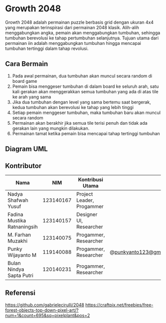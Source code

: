# Growth 2048
Growth 2048 adalah permainan puzzle berbasis grid dengan ukuran 4x4 yang merupakan terinspirasi dari permainan 2048 klasik. Alih-alih menggabungkan angka, pemain akan menggabungkan tumbuhan, sehingga tumbuhan berevolusi ke tahap pertumbuhan selanjutnya. Tujuan utama dari permainan iin adalah menggabungkan tumbuhan hingga mencapai tumbuhan tertinggi dalam tahap revolusi.

## Cara Bermain
1. Pada awal permainan, dua tumbuhan akan muncul secara random di board game
2. Pemain bisa menggeser tumbuhan di dalam board ke seluruh arah, satu kali gerakan akan menggerakkan semua tumbuhan yang ada di atas tile ke arah yang sama
3. Jika dua tumbuhan dengan level yang sama bertemu saat bergerak, kedua tumbuhan akan berevolusi ke tahap yang lebih tinggi
4. Setiap pemain menggeser tumbuhan, maka tumbuhan baru akan muncul secara random
5. Permainan akan berakhir jika semua tile terisi penuh dan tidak ada gerakan lain yang mungkin dilakukan.
6. Permainan tamat ketika pemain bisa mencapai tahap tertinggi tumbuhan

## Diagram UML

## Kontributor

| Nama       | NIM                 | Kontribusi Utama                  | |
|------------|---------------------|-----------------------------------|----|
| Nadya Shafwah Yusuf   | 123140167 | Project Leader, Progammer  | |
| Fadina Mustika Ratnaningsih  | 123140157 | Designer UI, Researcher| |
| M. Farhan Muzakhi  | 123140075 | Progammer, Researcher| |
| Punky Wijayanto M  | 119140088 | Progammer, Researcher | @punkyanto123@gmail.com |
| Bulan Nindya Sapta Putri  | 120140231 | Progammer, Researcher| |

## Referensi
https://github.com/gabrielecirulli/2048
https://craftpix.net/freebies/free-forest-objects-top-down-pixel-art/?num=1&count=695&sq=pixelplant&pos=2
